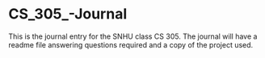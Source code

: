# CS_305_-Journal
This is the journal entry for the SNHU class CS 305. The journal will have a readme file answering questions required and a copy of the project used.

